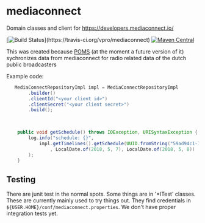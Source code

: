 # mediaconnect
Domain classes and client for https://developers.mediaconnect.io/


[![Build Status](https://travis-ci.org/vpro/mediaconnect.svg?)](https://travis-ci.org/vpro/mediaconnect)
[![Maven Central](https://img.shields.io/maven-central/v/nl.vpro/mediaconnect.svg?label=Maven%20Central)](https://search.maven.org/search?q=g:%22nl.vpro%22%20AND%20a:%22mediaconnect%22)


This was created because [POMS](https://rs.poms.omroep.nl/v1) (at the moment a future version of it) sychronizes data from mediaconnect for radio related data of the dutch public broadcasters


Example code:
```java
   MediaConnectRepositoryImpl impl = MediaConnectRepositoryImpl
        .builder()
        .clientId("<your client id>")
        .clientSecret("<your client secret>")
        .build();

 
   
    public void getSchedule() throws IOException, URISyntaxException {
        log.info("schedule: {}",
            impl.getTimelines().getSchedule(UUID.fromString("59ad94c1-7dec-4ea0-a9b4-b9eb4b6cfb16") // Channel.RAD5)
                , LocalDate.of(2018, 5, 7), LocalDate.of(2018, 5, 8))
        );
    }
```

## Testing

There are junit test in the normal spots. Some things are in '*ITest' classes. These are currently mainly used to try things out. They find credentials in `${USER.HOME}/conf/mediaconnect.properties`. We don't have proper integration tests yet.

